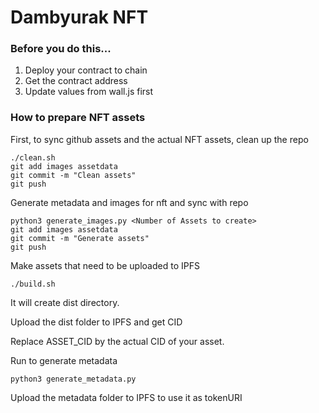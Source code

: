 # Dambyurak NFT


### Before you do this...

1. Deploy your contract to chain
1. Get the contract address
1. Update values from wall.js first

### How to prepare NFT assets

First, to sync github assets and the actual NFT assets, clean up the repo
```
./clean.sh
git add images assetdata
git commit -m "Clean assets"
git push
```

Generate metadata and images for nft and sync with repo
```
python3 generate_images.py <Number of Assets to create>
git add images assetdata
git commit -m "Generate assets"
git push
```

Make assets that need to be uploaded to IPFS
```
./build.sh
```
It will create dist directory.

Upload the dist folder to IPFS and get CID

Replace ASSET_CID by the actual CID of your asset.

Run to generate metadata

```
python3 generate_metadata.py
```

Upload the metadata folder to IPFS to use it as tokenURI


